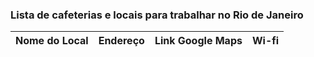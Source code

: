 ### Lista de cafeterias e locais para trabalhar no Rio de Janeiro

| Nome do Local | Endereço | Link Google Maps | Wi-fi |
| :-----------: | :------: | :--------------: | :--: |
